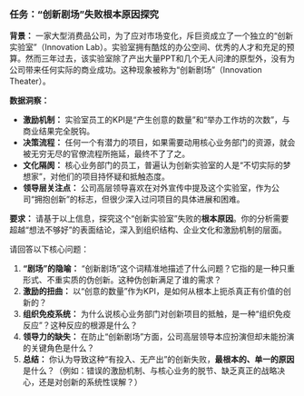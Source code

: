 ### 任务：“创新剧场”失败根本原因探究

**背景：**
一家大型消费品公司，为了应对市场变化，斥巨资成立了一个独立的“创新实验室”（Innovation Lab）。实验室拥有酷炫的办公空间、优秀的人才和充足的预算。然而三年过去，该实验室除了产出大量PPT和几个无人问津的原型外，没有为公司带来任何实际的商业成功。这种现象被称为“创新剧场”（Innovation Theater）。

**数据洞察：**
*   **激励机制：** 实验室员工的KPI是“产生创意的数量”和“举办工作坊的次数”，与商业结果完全脱钩。
*   **决策流程：** 任何一个有潜力的项目，如果需要动用核心业务部门的资源，就会被无穷无尽的官僚流程所拖延，最终不了了之。
*   **文化隔阂：** 核心业务部门的员工，普遍认为创新实验室的人是“不切实际的梦想家”，对他们的项目持怀疑和抵触态度。
*   **领导层关注点：** 公司高层领导喜欢在对外宣传中提及这个实验室，作为公司“拥抱创新”的标志，但很少深入过问项目的具体进展和困难。

**要求：**
请基于以上信息，探究这个“创新实验室”失败的**根本原因**。你的分析需要超越“想法不够好”的表面结论，深入到组织结构、企业文化和激励机制的层面。

请回答以下核心问题：
1.  **“剧场”的隐喻：** “创新剧场”这个词精准地描述了什么问题？它指的是一种只重形式、不重实质的伪创新。这种伪创新满足了谁的需求？
2.  **激励的扭曲：** 以“创意的数量”作为KPI，是如何从根本上扼杀真正有价值的创新的？
3.  **组织免疫系统：** 为什么说核心业务部门对创新项目的抵触，是一种“组织免疫反应”？这种反应的根源是什么？
4.  **领导力的缺失：** 在防止“创新剧场”方面，公司高层领导本应扮演但却未能扮演的关键角色是什么？
5.  **总结：** 你认为导致这种“有投入、无产出”的创新失败，**最根本的、单一的原因**是什么？（例如：错误的激励机制、与核心业务的脱节、缺乏真正的战略决心，还是对创新的系统性误解？）
